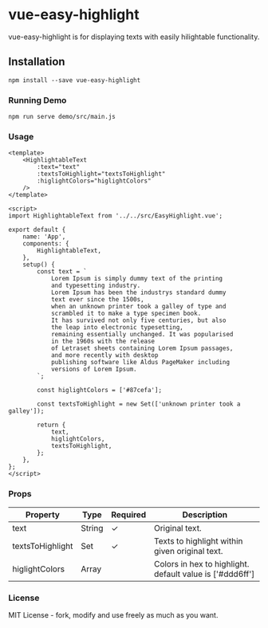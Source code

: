 # vue-easy-highlight

vue-easy-highlight is for displaying texts with easily hilightable functionality.

## Installation

```
npm install --save vue-easy-highlight
```

### Running Demo

```
npm run serve demo/src/main.js
```

### Usage

```vue
<template>
    <HighlightableText
        :text="text"
        :textsToHighlight="textsToHighlight"
        :higlightColors="higlightColors"
    />
</template>

<script>
import HighlightableText from '../../src/EasyHighlight.vue';

export default {
    name: 'App',
    components: {
        HighlightableText,
    },
    setup() {
        const text = `
            Lorem Ipsum is simply dummy text of the printing 
            and typesetting industry.
            Lorem Ipsum has been the industrys standard dummy 
            text ever since the 1500s,
            when an unknown printer took a galley of type and 
            scrambled it to make a type specimen book.
            It has survived not only five centuries, but also 
            the leap into electronic typesetting,
            remaining essentially unchanged. It was popularised 
            in the 1960s with the release
            of Letraset sheets containing Lorem Ipsum passages, 
            and more recently with desktop
            publishing software like Aldus PageMaker including 
            versions of Lorem Ipsum.
        `;

        const higlightColors = ['#87cefa'];

        const textsToHighlight = new Set(['unknown printer took a galley']);

        return {
            text,
            higlightColors,
            textsToHighlight,
        };
    },
};
</script>
```

### Props

| Property         | Type   | Required | Description                                              |
| ---------------- | ------ | -------- | -------------------------------------------------------- |
| text             | String | ✓        | Original text.                                           |
| textsToHighlight | Set    | ✓        | Texts to highlight within given original text.           |
| higlightColors   | Array  |          | Colors in hex to highlight. default value is ['#ddd6ff'] |

### License

MIT License - fork, modify and use freely as much as you want.
